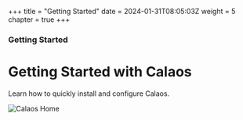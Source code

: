 +++
title = "Getting Started"
date = 2024-01-31T08:05:03Z
weight = 5
chapter = true
+++

### Getting Started

# Getting Started with Calaos

Learn how to quickly install and configure Calaos.

![Calaos Home](/en/getting_started/images/pic_kitchen.jpg?width=50pc)
